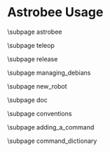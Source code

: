 
# Astrobee Usage

\subpage astrobee

\subpage teleop

\subpage release

\subpage managing_debians

\subpage new_robot

\subpage doc

\subpage conventions

\subpage adding_a_command

\subpage command_dictionary